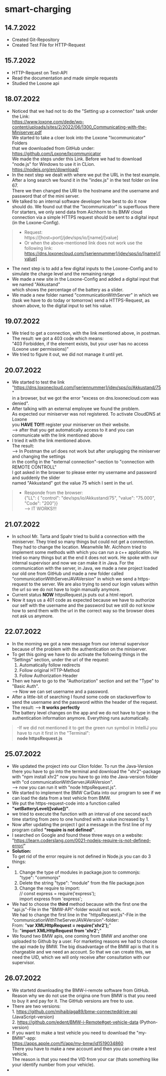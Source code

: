 # smart-charging

## 14.7.2022
- Created Git-Repository
- Created Test File for HTTP-Request

## 15.7.2022
- HTTP-Request on Test-API
- Read the documentation and made simple requests
- Studied the Loxone api

## 18.07.2022
- Noticed that we had not to do the "Setting up a connection" task
  under the Link: <br /> 
  https://www.loxone.com/dede/wp-content/uploads/sites/2/2022/06/1300_Communicating-with-the-Miniserver.pdf
  <br />
  We started to take a cloer look into the Loxone "lxcommunicator" Folders <br />
  that we downloaded from GitHub under: <br />
  https://github.com/Loxone/lxcommunicator <br/>
  We made the steps under this Link. Before we had to download "node.js" for Windows to use it in CLion. <br />
  https://nodejs.org/en/download/
- In the next step we dealt with where we put the URL in the test example.
  <br /> After a long search we found it in the "index.js" in the test folder on line 67.
  <br /> There we then changed the URl to the hostname and the username and password
  that of the mini server.
- We talked to an internal software developer how best to do it now
  should do. We found out that the "lxcommunicator" is superfluous there
  For starters, we only send data from Aichhorn to its BMW cloud connection via a simple
  HTTPS request should be sent to a digital input (in the Loxone-Config). <br />
>- Request:<br>https://[host+port]/jdev/sps/io/[name]/[value]
>- Or when the above-mentioned link does not work use the following link:<br />
   https://dns.loxonecloud.com/[seriennummer]/jdev/sps/io/[name]/[value]
- The next step is to add a few digital inputs to the Loxone-Config and to simulate 
  the charge level and the remaining range
- We made a new site in the Loxone-Config and added a digital input that we named "Akkustand"
  <br /> which shows the percentage of the battery as a slider.
- We made a new folder named "communicationWithServer" in which we (task we have to
  do today or tomorrow) send a HTTPS-Request, as shown above, to the digital input
  to set his value.

## 19.07.2022
- We tried to get a connection, with the link mentioned above, in postman.
  <br /> The result: we got a 403 code which means:
  <br /> "403 Forbidden, if the element exists, but your user has no access (Loxone user permissions)"
- We tried to figure it out, we did not manage it until yet.

## 20.07.2022
- We started to test the link "https://dns.loxonecloud.com/[seriennummer]/jdev/sps/io/Akkustand/75" <br />
  in a browser, but we got the error "excess on dns.loxonecloud.com was denied".
- After talking with an external employee we found the problem.
  <br /> As expected our miniserver was not registered. To activate CloudDNS at Loxone <br />
  you <b>HAVE TO!!!</b> register your miniserver on their website. <br />
  --> after that you get automatically access to it and you can communicate with the link 
  mentioned above
- I tried it with the link mentioned above. 
  <br /> The result: <br />
  --> In Postman the url does not work but after unplugging the miniserver and changing the settings
  <br /> in the config in the "external connection"-section to "connection with REMOTE CONTROLL"
  <br /> I got asked in the browser to please enter my username and password and suddenly the slider
  <br /> named "Akkustand" got the value 75 which I sent in the url.
>- Responde from the browser: <br>{"LL": { "control": "dev/sps/io/Akkustand/75", "value": "75.000", "Code": "200"}}
  <br /> --> IT WORKS!!!

## 21.07.2022
- In school Mr. Tarta and Spahr tried to build a connection with the miniserver.
  They tried so many things but could not get a connection. They had to change the location.
  Meanwhile Mr. Aichhorn tried to implement some methods with which you can run a c++ application.
  He tried so many things but at the end it does not work. He spoke with our internal supervisor
  and now we can make it in Java. For the communication with the server, in Java, we made a new project
  loaded our old one from GitHub und made a new folder called "communicationWithServerJAVAVersion"
  in which we send a https-request to the server. We are also trying to send our login values
  within the url so we do not have to login manually anymore.
- Current status <b>NOW</b> httpsRequest.js puts out a html report.
- Now it says us a 401 code as expected because we have to authorize our self with the username
  and the password but we still do not know how to send them with the url in the correct way
  so the browser does not ask us anymore.

## 22.07.2022
- In the morning we got a new message from our internal supervisor because of the problem
  with the authentication on the miniserver.
- To get this going we have to do activate the following things in the "Settings"
  section, under the url of the request:
  1. Automatically follow redirects
  2. Follow original HTTP-Method
  3. Follow Authorization Header
- Then we have to go to the "Authorization" section and set the "Type" to "Basic Auth".
  <br> --> Now we can set username and a password.
- After a little-bit of searching I found some code on stackoverflow to send
  the username and the password within the header of the request.
- The result: --> <b>It works perfectly</b>
  <br> The battery level changes on the app and we do not have to type in the
  authentication information anymore. Everything runs automatically.
>-If we did not mentioned it to get the green run symbol in IntelliJ you have to
  run it first in the "Terminal": <br/><b>node httpsRequest.js</b>

## 25.07.2022
- We updated the project into our Clion folder. To run the Java-Version there you
  have to go into the terminal and download the "xhr2"-package with "npm install xhr2"
  now you have to go into the Java-version folder with "cd communicationWithServerJAVAVersion".
  <br> --> now you can run it with "node httpsRequest.js".
- We started to implement the BMW CarData into our program to see if we can load
  the data from a test vehicle from BMW.
- We put the https-request-code into a function called <b>"setBatteryLevel([value])"</b>.
- we tried to execute the function with an interval of one second each time starting from
  zero to one hundred with a value increased by 1.
- Now after updating the project I got a message in the first line of my program called
  <b>"require is not defined"</b>. 
- I searched on Google and found these three ways on a website:
  <br> "https://learn.coderslang.com/0021-nodejs-require-is-not-defined-error/"
- <b>Solution:</b>
  <br>To get rid of the error require is not defined in Node.js you can do 3 things:
- 1. Change the type of modules in package.json to commonjs: <br>"type": "commonjs"
  2. Delete the string "type": "module" from the file package.json
  3. Change the require to import:
     <br>// const express = require('express');
     <br>import express from 'express';
- We had to choose the <b>third</b> method because with the first one the "api.js"-File
  in the "BMW-API"-folder would not work.
  <br> We had to change the first line in the "httpsRequest.js"-File in the
  "communicationWithTheServerJAVAVersion"-folder:
  <br> From: "<b>var XMLHttpRequest = require('xhr2');</b>"
  <br> To: "<b>import XMLHttpRequest from 'xhr2';</b>"
- We found two BMW apis, one coming from BMW and another one uploaded to Github by a user. 
  For marketing reasons we had to choose the api made by BMW. The big disadvantage of the 
  BMW api is that it is chargeable and we need an account. So that we can create this, we 
  need the UID, which we will only receive after consultation with our supervisor.

## 26.07.2022
- We startetd downloading the BMW-i-remote software from GitHub. Reason why we do not use the origina
  one from BMW is that you need to buy it and pay for it. The GitHub versions are free
  to use.
- There are two versions:
  <br> 1. https://github.com/mihaiblaga89/bmw-connecteddrive-api (JavaScript-version)
  <br> 2. https://github.com/edent/BMW-i-Remote#get-vehicle-data (Python-version)
- If you want to make a test vehicle you need to download the "my-BMW"-app:
  <br> https://apps.apple.com/fi/app/my-bmw/id1519034860
  <br> There you have to make a new account and then you can create a test vehicle.
  <br> The reason is that you need the VID from your car (thats something like your
  identify number from your vehicle).
- 